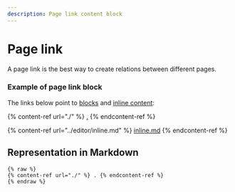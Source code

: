 ```yaml
---
description: Page link content block
---
```


# Page link

A page link is the best way to create relations between different pages.

### Example of page link block

The links below point to [blocks](./) and [inline content](../editor/inline.md):

{% content-ref url="./" %}
[.](./)
{% endcontent-ref %}

{% content-ref url="../editor/inline.md" %}
[inline.md](../editor/inline.md)
{% endcontent-ref %}

## Representation in Markdown

```
{% raw %}
{% content-ref url="./" %} . {% endcontent-ref %}
{% endraw %}
```
